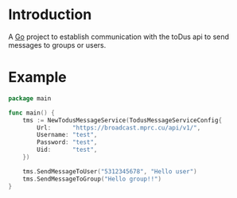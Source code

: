 # Introduction

A [Go](https://golang.org) project to establish communication with the toDus api to send messages to groups or users.

# Example

```go
package main

func main() {
	tms := NewTodusMessageService(TodusMessageServiceConfig{
		Url:      "https://broadcast.mprc.cu/api/v1/",
		Username: "test",
		Password: "test",
		Uid:      "test",
	})

	tms.SendMessageToUser("5312345678", "Hello user")
	tms.SendMessageToGroup("Hello group!!")
}
```